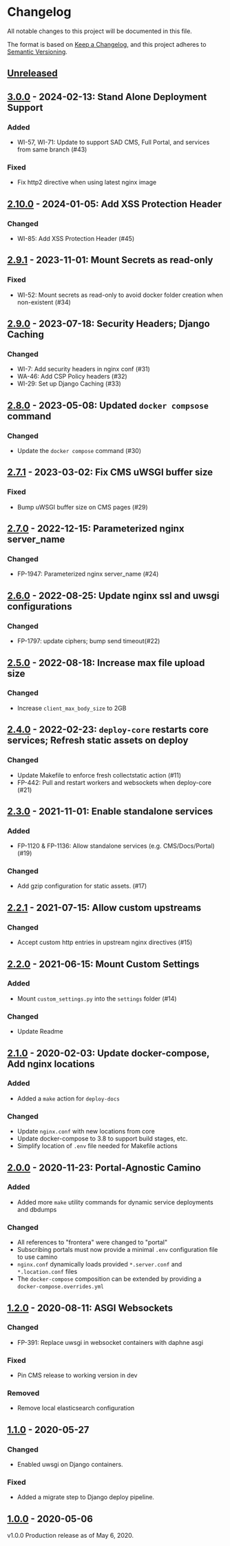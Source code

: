 # Changelog

All notable changes to this project will be documented in this file.

The format is based on [Keep a Changelog](https://keepachangelog.com/en/1.0.0/),
and this project adheres to [Semantic Versioning](https://semver.org/spec/v2.0.0.html).

## [Unreleased]

## [3.0.0] - 2024-02-13: Stand Alone Deployment Support

### Added

- WI-57, WI-71: Update to support SAD CMS, Full Portal, and services from same branch (#43)

### Fixed

- Fix http2 directive when using latest nginx image

## [2.10.0] - 2024-01-05: Add XSS Protection Header

### Changed

- WI-85: Add XSS Protection Header (#45)

## [2.9.1] - 2023-11-01: Mount Secrets as read-only

### Fixed

- WI-52: Mount secrets as read-only to avoid docker folder creation when non-existent (#34)

## [2.9.0] - 2023-07-18: Security Headers; Django Caching

### Changed

- WI-7: Add security headers in nginx conf (#31)
- WA-46: Add CSP Policy headers (#32)
- WI-29: Set up Django Caching (#33)

## [2.8.0] - 2023-05-08: Updated `docker compsose` command

### Changed

- Update the `docker compose` command (#30)

## [2.7.1] - 2023-03-02: Fix CMS uWSGI buffer size

### Fixed

- Bump uWSGI buffer size on CMS pages (#29)

## [2.7.0] - 2022-12-15: Parameterized nginx server_name

### Changed

- FP-1947: Parameterized nginx server_name (#24)

## [2.6.0] - 2022-08-25: Update nginx ssl and uwsgi configurations

### Changed

- FP-1797: update ciphers; bump send timeout(#22)

## [2.5.0] - 2022-08-18: Increase max file upload size

### Changed

- Increase `client_max_body_size` to 2GB

## [2.4.0] - 2022-02-23: `deploy-core` restarts core services; Refresh static assets on deploy

### Changed

- Update Makefile to enforce fresh collectstatic action (#11)
- FP-442: Pull and restart workers and websockets when deploy-core (#21)

## [2.3.0] - 2021-11-01: Enable standalone services

### Added

- FP-1120 & FP-1136: Allow standalone services (e.g. CMS/Docs/Portal) (#19)

### Changed

- Add gzip configuration for static assets. (#17)

## [2.2.1] - 2021-07-15: Allow custom upstreams

### Changed

- Accept custom http entries in upstream nginx directives (#15)

## [2.2.0] - 2021-06-15: Mount Custom Settings

### Added

- Mount `custom_settings.py` into the `settings` folder (#14)

### Changed

- Update Readme

## [2.1.0] - 2020-02-03: Update docker-compose, Add nginx locations

### Added
- Added a `make` action for `deploy-docs`

### Changed
- Update `nginx.conf` with new locations from core
- Update docker-compose to 3.8 to support build stages, etc.
- Simplify location of `.env` file needed for Makefile actions

## [2.0.0] - 2020-11-23: Portal-Agnostic Camino

### Added
- Added more `make` utility commands for dynamic service deployments and dbdumps

### Changed
- All references to "frontera" were changed to "portal"
- Subscribing portals must now provide a minimal `.env` configuration file to use camino
- `nginx.conf` dynamically loads provided `*.server.conf` and `*.location.conf` files
- The `docker-compose` composition can be extended by providing a `docker-compose.overrides.yml`

## [1.2.0] - 2020-08-11: ASGI Websockets
### Changed
- FP-391: Replace uwsgi in websocket containers with daphne asgi

### Fixed
- Pin CMS release to working version in dev

### Removed
- Remove local elasticsearch configuration

## [1.1.0] - 2020-05-27
### Changed
- Enabled uwsgi on Django containers.

### Fixed
- Added a migrate step to Django deploy pipeline.

## [1.0.0] - 2020-05-06
v1.0.0 Production release as of May 6, 2020.

[unreleased]: https://github.com/TACC/Camino/compare/v3.0.0...HEAD
[3.0.0]: https://github.com/TACC/Camino/releases/tag/v3.0.0
[2.10.0]: https://github.com/TACC/Camino/releases/tag/v2.10.0
[2.9.1]: https://github.com/TACC/Camino/releases/tag/v2.9.1
[2.9.0]: https://github.com/TACC/Camino/releases/tag/v2.9.0
[2.8.0]: https://github.com/TACC/Camino/releases/tag/v2.8.0
[2.7.1]: https://github.com/TACC/Camino/releases/tag/v2.7.1
[2.7.0]: https://github.com/TACC/Camino/releases/tag/v2.7.0
[2.6.0]: https://github.com/TACC/Camino/releases/tag/v2.6.0
[2.5.0]: https://github.com/TACC/Camino/releases/tag/v2.5.0
[2.4.0]: https://github.com/TACC/Camino/releases/tag/v2.4.0
[2.3.0]: https://github.com/TACC/Camino/releases/tag/v2.3.0
[2.2.1]: https://github.com/TACC/Camino/releases/tag/v2.2.1
[2.2.0]: https://github.com/TACC/Camino/releases/tag/v2.2.0
[2.1.0]: https://github.com/TACC/Camino/releases/tag/v2.1.0
[2.0.0]: https://github.com/TACC/Camino/releases/tag/v2.0.0
[1.2.0]: https://github.com/TACC/Camino/releases/tag/v1.2.0
[1.1.0]: https://github.com/TACC/Camino/releases/tag/v1.1.0
[1.0.0]: https://github.com/TACC/Camino/releases/tag/v1.0.0
